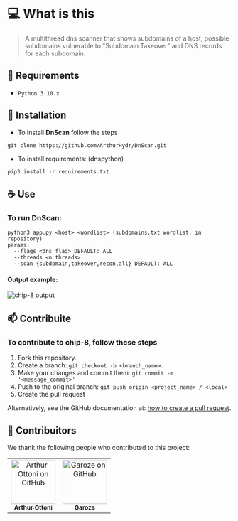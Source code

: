 # 💻 What is this

> A multithread dns scanner that shows subdomains of a host, possible subdomains vulnerable to "Subdomain Takeover" and DNS records for each subdomain.

## 📃 Requirements

- `Python 3.10.x`

## 🚀 Installation

* To install **DnScan** follow the steps

```
git clone https://github.com/ArthurHydr/DnScan.git
```
* To install requirements: (dnspython)
```
pip3 install -r requirements.txt
```
## ☕ Use

### To run DnScan:

```
python3 app.py <host> <wordlist> (subdomains.txt wordlist, in repository)
params: 
  --flags <dns flag> DEFAULT: ALL
  --threads <n threads>
  --scan {subdomain,takeover,recon,all} DEFAULT: ALL
```

#### Output example:

<img src="https://i.imgur.com/uKBnDL4.png" alt="chip-8 output">

## 📫 Contribuite

### To contribute to chip-8, follow these steps

1. Fork this repository.
2. Create a branch: `git checkout -b <branch_name>`.
3. Make your changes and commit them: `git commit -m '<message_commit>'`
4. Push to the original branch: `git push origin <project_name> / <local>`
5. Create the pull request

Alternatively, see the GitHub documentation at: [how to create a pull request](https://help.github.com/en/github/collaborating-with-issues-and-pull-requests/creating-a-pull-request).

## 🤝 Contribuitors

We thank the following people who contributed to this project:

<table>
  <tr>
    <td align="center">
      <a href="https://github.com/ArthurHydr">
        <img src="https://avatars3.githubusercontent.com/u/61481946" width="100px;" alt="Arthur Ottoni on GitHub"/><br>
        <sub>
          <b>Arthur Ottoni</b>
        </sub>
      </a>
    </td>
     <td align="center">
      <a href="https://github.com/Garoze">
        <img src="https://avatars.githubusercontent.com/u/63270057" width="100px;" alt="Garoze on GitHub"/><br>
        <sub>
          <b>Garoze</b>
        </sub>
      </a>
    </td>
  </tr>
</table>
